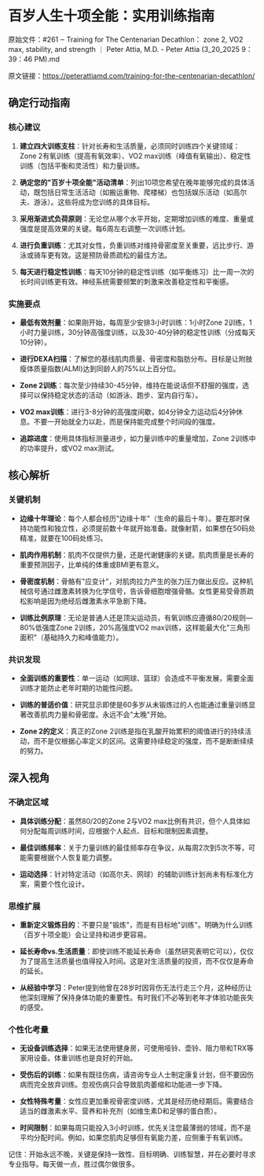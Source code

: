 # 百岁人生十项全能：实用训练指南

原始文件：#261 ‒ Training for The Centenarian Decathlon： zone 2, VO2 max, stability, and strength ｜ Peter Attia, M.D. - Peter Attia (3_20_2025 9：39：46 PM).md

原文链接：https://peterattiamd.com/training-for-the-centenarian-decathlon/

## 确定行动指南

### 核心建议
1. **建立四大训练支柱**：针对长寿和生活质量，必须同时训练四个关键领域：Zone 2有氧训练（提高有氧效率）、VO2 max训练（峰值有氧输出）、稳定性训练（包括平衡和灵活性）和力量训练。
   
2. **确定您的"百岁十项全能"活动清单**：列出10项您希望在晚年能够完成的具体活动，既包括日常生活活动（如搬运重物、爬楼梯）也包括娱乐活动（如高尔夫、游泳）。这些将成为您训练的具体目标。

3. **采用渐进式负荷原则**：无论您从哪个水平开始，定期增加训练的难度、重量或强度是提高效果的关键。每6周左右调整一次训练计划。

4. **进行负重训练**：尤其对女性，负重训练对维持骨密度至关重要，远比步行、游泳或骑车更有效。这是预防骨质疏松的最佳方法。

5. **每天进行稳定性训练**：每天10分钟的稳定性训练（如平衡练习）比一周一次的长时间训练更有效。神经系统需要频繁的刺激来改善稳定性和平衡感。

### 实施要点
- **最低有效剂量**：如果刚开始，每周至少安排3小时训练：1小时Zone 2训练，1小时力量训练，30分钟高强度训练，以及30-40分钟的稳定性训练（分成每天10分钟）。

- **进行DEXA扫描**：了解您的基线肌肉质量、骨密度和脂肪分布。目标是让附肢瘦体质量指数(ALMI)达到同龄人的75%以上百分位。

- **Zone 2训练**：每次至少持续30-45分钟，维持在能说话但不舒服的强度，选择可以保持稳定状态的活动（如游泳、跑步、室内自行车）。

- **VO2 max训练**：进行3-8分钟的高强度间歇，如4分钟全力运动后4分钟休息。不要一开始就全力以赴，而是保持能完成整个时间段的强度。

- **追踪进度**：使用具体指标测量进步，如力量训练中的重量增加，Zone 2训练中的功率提升，或VO2 max测试。

## 核心解析

### 关键机制
- **边缘十年理论**：每个人都会经历"边缘十年"（生命的最后十年）。要在那时保持功能性和独立性，必须提前数十年就开始准备。就像射箭，如果想在50码处精准，就要在100码处练习。

- **肌肉作用机制**：肌肉不仅提供力量，还是代谢健康的关键。肌肉质量是长寿的重要预测因子，比单纯的体重或BMI更有意义。

- **骨密度机制**：骨骼有"应变计"，对肌肉拉力产生的张力压力做出反应。这种机械信号通过雌激素转换为化学信号，告诉骨细胞增强骨骼。女性更易受骨质疏松影响是因为绝经后雌激素水平急剧下降。

- **训练比例原理**：无论是普通人还是顶尖运动员，有氧训练应遵循80/20规则—80%低强度Zone 2训练，20%高强度VO2 max训练，这样能最大化"三角形面积"（基础持久力和峰值能力）。

### 共识发现
- **全面训练的重要性**：单一运动（如网球、篮球）会造成不平衡发展，需要全面训练才能防止老年时期的功能性问题。

- **训练的普适价值**：研究显示即使是60多岁从未锻炼过的人也能通过重量训练显著改善肌肉力量和骨密度。永远不会"太晚"开始。

- **Zone 2的定义**：真正的Zone 2训练是指在乳酸开始累积的阈值进行的持续活动，而不是仅根据心率定义的区间。这需要持续稳定的强度，而不是断断续续的努力。

## 深入视角

### 不确定区域
- **具体训练分配**：虽然80/20的Zone 2与VO2 max比例有共识，但个人具体如何分配每周训练时间，应根据个人起点、目标和限制因素调整。

- **最佳训练频率**：关于力量训练的最佳频率存在争议，从每周2次到5次不等，可能需要根据个人恢复能力调整。

- **运动选择**：针对特定活动（如高尔夫、网球）的辅助训练计划尚未有标准化方案，需要个性化设计。

### 思维扩展
- **重新定义锻炼目的**：不要只是"锻炼"，而是有目标地"训练"。明确为什么训练（百岁十项全能）会让坚持和进步更容易。

- **延长寿命vs.生活质量**：即使训练不能延长寿命（虽然研究表明它可以），仅仅为了提高生活质量也值得投入时间。这是对生活质量的投资，而不仅仅是寿命的延长。

- **从经验中学习**：Peter提到他曾在28岁时因背伤无法行走三个月，这种经历让他深刻理解了保持身体功能的重要性。有时我们不必等到老年才体验功能丧失的感受。

### 个性化考量
- **无设备训练选择**：如果无法使用健身房，可使用哑铃、壶铃、阻力带和TRX等家用设备。体重训练也是良好的开始。

- **受伤后的训练**：如果有既往伤病，请咨询专业人士制定康复计划，但不要因伤病而完全放弃训练。忽视伤病只会导致肌肉萎缩和功能进一步下降。

- **女性特殊考量**：女性应更加重视骨密度训练，尤其是经历绝经期后。需要结合适当的雌激素水平、营养和补充剂（如维生素D和足够的蛋白质）。

- **时间限制**：如果每周只能投入3小时训练，优先关注您最薄弱的领域，而不是平均分配时间。例如，如果您肌肉足够但有氧能力差，应侧重于有氧训练。

记住：开始永远不晚，关键是保持一致性、目标明确、训练智慧，并在必要时寻求专业指导。每天做一点，胜过偶尔做很多。